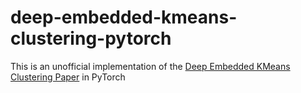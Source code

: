 # deep-embedded-kmeans-clustering-pytorch
This is an unofficial implementation of the [Deep Embedded KMeans Clustering Paper](https://arxiv.org/pdf/2109.15149) in PyTorch
